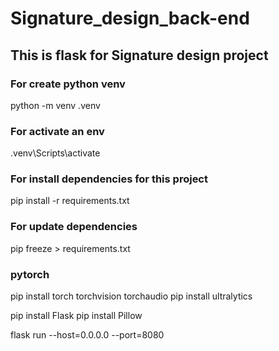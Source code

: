 # Signature_design_back-end
## This is flask for Signature design project

### For create python venv
python -m venv .venv

### For activate an env
.venv\Scripts\activate

### For install dependencies for this project
pip install -r requirements.txt

### For update dependencies
pip freeze > requirements.txt

### pytorch
pip install torch torchvision torchaudio
pip install ultralytics

pip install Flask
pip install Pillow

flask run --host=0.0.0.0 --port=8080
